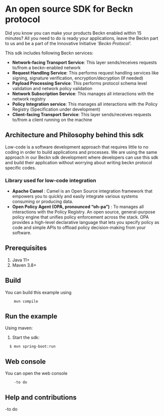
An open source SDK for Beckn protocol 
==========================================

Did you know you can make your products Beckn enabled within 15 minutes? 
All you need to do is ready your applications, leave the Beckn part to us and be a part of the Innovative Initiative *'Beckn Protocol'.*

This sdk includes following Beckn services:

- <b>Network-facing Transport Service</b>: This layer sends/receives requests to/from a beckn-enabled network
- <b>Request Handling Service</b>: This performs request handling services like signing, signature verification, encryption/decryption (If needed)
- <b>Payload Processing Service</b>: This performs protocol schema level validation and network policy validation
- <b>Network Subscription Service</b>: This manages all interactions with the network registry
- <b>Policy Integration service</b>: This manages all interactions with the Policy Registry (Specification under development)
- <b>Client-facing Transport Service</b>: This layer sends/receives requests to/from a client running on the machine

## Architecture and Philosophy behind this sdk
Low-code is a software development approach that requires little to no coding in order to build applications and processes. We are using the same approach in our 
Beckn sdk development where developers can use this sdk and build their application without worrying about writing beckn protocol specific codes. 

### Library used for low-code integration
- <b>Apache Camel</b> : Camel is an Open Source integration framework that empowers you to quickly and easily integrate various systems consuming or producing data.
- <b>Open Policy Agent (OPA, pronounced “oh-pa”)</b> :  To manages all interactions with the Policy Registry. An open source, general-purpose policy engine that unifies policy enforcement across the stack. OPA provides a high-level declarative language that lets you specify policy as code and simple APIs to offload policy decision-making from your software.

## Prerequisites

1. Java 11+
2. Maven 3.8+

## Build

You can build this example using

```
    mvn compile
```

## Run the example

Using maven:

 1. Start the sdk:

```
  $ mvn spring-boot:run
```

## Web console

You can open the web console

```
    -to do
```

## Help and contributions

-to do


